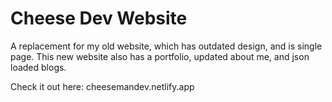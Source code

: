 # Cheese Dev Website

A replacement for my old website, which has outdated design, and is single page.
This new website also has a portfolio, updated about me, and json loaded blogs.

Check it out here: cheesemandev.netlify.app